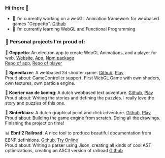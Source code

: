 ### Hi there 👋

- 🔭 I’m currently working on a webGL Animation framework for webbased games "Geppetto". [Github](https://github.com/matthijsgroen/geppetto)
- 🌱 I’m currently learning WebGL and Functional Programming

### 🏁 Personal projects I'm proud of:

🌲 **Geppetto**: An electron app to create WebGL Animations, and a player for web. [Website](https://geppetto.js.org), [App](https://github.com/matthijsgroen/geppetto/releases), [Npm package](https://www.npmjs.com/package/geppetto-player)  
[Repo of app](https://github.com/matthijsgroen/geppetto), [Repo of player](https://github.com/matthijsgroen/geppetto-player)

🚀 **Speedlazer**: A webbased 2d shooter game. [Github](https://github.com/speedlazer/speedlazer), [Play](https://speedlazer.net/)  
Proud about: GameController support. First WebGL Game with own shaders, own textures, own particle engine.

📖 **Koerier van de koning**: A dutch webbased text adventure. [Github](https://github.com/matthijsgroen/tekst-avontuur), [Play](https://tekstavontuur.nl/)   
Proud about: Writing the stories and defining the puzzles. I really love the story and puzzles of this one.

🎁 **Sinterklaas**: A dutch graphical point and click adventure. [Github](https://github.com/matthijsgroen/sinterklaas), [Play](https://thaisi.itch.io/hiddo)  
Proud about: Building the game engine from scratch. Doing all the drawings. Finishing the project on time!

📊 **Ebnf 2 Railroad**: A nice tool to produce beautiful documentation from EBNF definitions. [Github](https://github.com/matthijsgroen/ebnf2railroad), [Try Online](https://matthijsgroen.github.io/ebnf2railroad/)  
Proud about: Writing a parser using Jison, creating all kinds of cool AST optimizations, creating an ASCII version of railroad [Github](https://github.com/matthijsgroen/utf-railroad)

